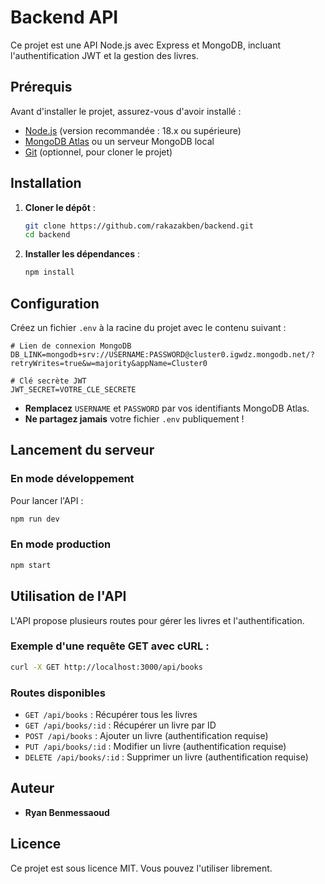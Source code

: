 # Backend API

Ce projet est une API Node.js avec Express et MongoDB, incluant l'authentification JWT et la gestion des livres.

## Prérequis

Avant d'installer le projet, assurez-vous d'avoir installé :

- [Node.js](https://nodejs.org/) (version recommandée : 18.x ou supérieure)
- [MongoDB Atlas](https://www.mongodb.com/cloud/atlas) ou un serveur MongoDB local
- [Git](https://git-scm.com/) (optionnel, pour cloner le projet)

## Installation

1. **Cloner le dépôt** :

   ```sh
   git clone https://github.com/rakazakben/backend.git
   cd backend
   ```

2. **Installer les dépendances** :

   ```sh
   npm install
   ```

## Configuration

Créez un fichier `.env` à la racine du projet avec le contenu suivant :

```env
# Lien de connexion MongoDB
DB_LINK=mongodb+srv://USERNAME:PASSWORD@cluster0.igwdz.mongodb.net/?retryWrites=true&w=majority&appName=Cluster0

# Clé secrète JWT
JWT_SECRET=VOTRE_CLE_SECRETE
```

- **Remplacez** `USERNAME` et `PASSWORD` par vos identifiants MongoDB Atlas.
- **Ne partagez jamais** votre fichier `.env` publiquement !

## Lancement du serveur

### En mode développement

Pour lancer l'API :

```sh
npm run dev
```

### En mode production

```sh
npm start
```
## Utilisation de l'API

L'API propose plusieurs routes pour gérer les livres et l'authentification.

### Exemple d'une requête GET avec cURL :

```sh
curl -X GET http://localhost:3000/api/books
```

### Routes disponibles

- `GET /api/books` : Récupérer tous les livres
- `GET /api/books/:id` : Récupérer un livre par ID
- `POST /api/books` : Ajouter un livre (authentification requise)
- `PUT /api/books/:id` : Modifier un livre (authentification requise)
- `DELETE /api/books/:id` : Supprimer un livre (authentification requise)

## Auteur

- **Ryan Benmessaoud**

## Licence

Ce projet est sous licence MIT. Vous pouvez l'utiliser librement.

